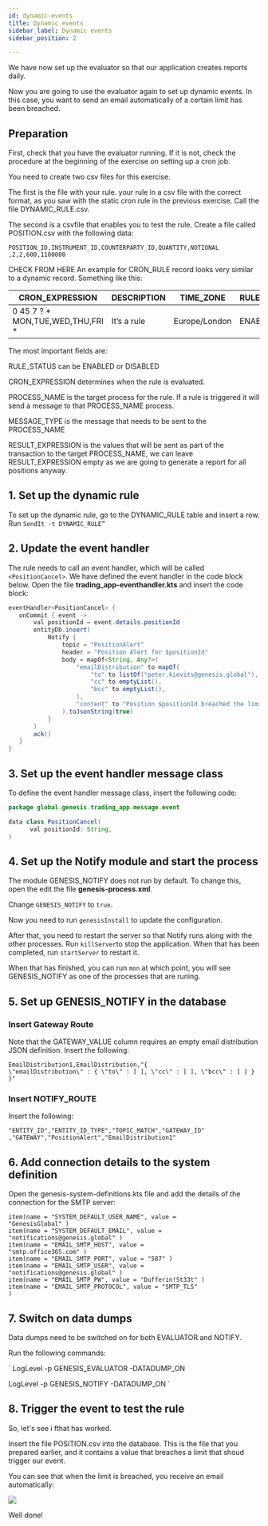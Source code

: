 ```yaml
---
id: dynamic-events
title: Dynamic events
sidebar_label: Dynamic events
sidebar_position: 2

---
```

We have now set up the evaluator so that our application creates reports daily.

Now you are going to use the evaluator again to set up dynamic events. In this case, you want to send an email automatically of a certain limit has been breached.

## Preparation
First, check that you have the evaluator running. If it is not, check the procedure at the beginning of the exercise on setting up a cron job.

You need to create two csv files for this exercise.

The first is the file with your rule. your rule in a csv file with the correct format, as you saw with the static cron rule in the previous exercise. Call the file DYNAMIC_RULE.csv.

The second is a csvfile that enables you to test the rule. Create a file called POSITION.csv with the following data:


```
POSITION_ID,INSTRUMENT_ID,COUNTERPARTY_ID,QUANTITY,NOTIONAL
,2,2,600,1100000
```

CHECK FROM HERE
An example for CRON_RULE record looks very similar to a dynamic record. Something like this:

| CRON_EXPRESSION | DESCRIPTION | TIME_ZONE | RULE_STATUS | NAME | USER_NAME | PROCESS_NAME | MESSAGE_TYPE | RESULT_EXPRESSION |
| --- | --- | --- | --- | --- | --- | --- | --- | --- |
| 0 45 7 ? * MON,TUE,WED,THU,FRI * | It’s a rule | Europe/London | ENABLED | A rule | JohnDoe | TRADING_APP_EVENTHANDLER | EVENT_POSITION_REPORT |  |

The most important fields are:

RULE_STATUS can be ENABLED or DISABLED

CRON_EXPRESSION determines when the rule is evaluated.

PROCESS_NAME is the target process for the rule. If a rule is triggered it will send a message to that PROCESS_NAME process.

MESSAGE_TYPE is the message that needs to be sent to the PROCESS_NAME

RESULT_EXPRESSION is the values that will be sent as part of the transaction to the target PROCESS_NAME, we can leave RESULT_EXPRESSION empty as we are going to generate a report for all positions anyway.



## 1. Set up the dynamic rule

To set up the dynamic rule, go to the DYNAMIC_RULE table and insert a row. Run `SendIt -t DYNAMIC_RULE”`

## 2. Update the event handler
The rule needs to call an event handler, which will be called `<PositionCancel>`. 
We have defined the event handler in the code block below. Open the file **trading_app-eventhandler.kts** and insert the code block:

 ```java
eventHandler<PositionCancel> {
    onCommit { event ->
        val positionId = event.details.positionId
        entityDb.insert(
            Notify {
                topic = "PositionAlert"
                header = "Position Alert for $positionId"
                body = mapOf<String, Any?>(
                    "emailDistribution" to mapOf(
                        "to" to listOf("peter.kievits@genesis.global"),
                        "cc" to emptyList(),
                        "bcc" to emptyList(),
                    ),
                    "content" to "Position $positionId breached the limit"
                ).toJsonString(true)
            }
        )
        ack()
    }
 }
 ```
## 3. Set up the event handler message class
To define the event handler message class, insert the following code:


```java
package global.genesis.trading_app.message.event

data class PositionCancel(
      val positionId: String,
)
```
## 4. Set up the Notify module and start the process
The module GENESIS_NOTIFY does not run by default. To change this, open the edit the file **genesis-process.xml**.

Change `GENESIS_NOTIFY` to `true`.

Now you need to run `genesisInstall` to update the configuration.

After that, you need to restart the server so that Notify runs along with the other processes.
Run `killServer`to stop the application. When that has been completed, run `startServer` to restart it.

When that has finished, you can run  `mon` at which point, you will see  GENESIS_NOTIFY as one of the processes that are runing.

## 5. Set up GENESIS_NOTIFY in the database
### Insert Gateway Route
Note that the GATEWAY_VALUE column requires an empty email distribution JSON definition.
Insert the following:
```
EmailDistribution1,EmailDistribution,"{
\"emailDistribution\" : { \"to\" : [ ], \"cc\" : [ ], \"bcc\" : [ ] } }"
```

### Insert NOTIFY_ROUTE
Insert the following:

```
"ENTITY_ID","ENTITY_ID_TYPE","TOPIC_MATCH","GATEWAY_ID"
,"GATEWAY","PositionAlert","EmailDistribution1" 
```
## 6. Add connection details to the system definition
Open the genesis-system-definitions.kts file and add the details of the connection for the SMTP server:
```
item(name = "SYSTEM_DEFAULT_USER_NAME", value =
"GenesisGlobal" )
item(name = "SYSTEM_DEFAULT_EMAIL", value =
"notifications@genesis.global" )
item(name = "EMAIL_SMTP_HOST", value =
"smtp.office365.com" )
item(name = "EMAIL_SMTP_PORT", value = "587" )
item(name = "EMAIL_SMTP_USER", value =
"notifications@genesis.global" )
item(name = "EMAIL_SMTP_PW", value = "Dufferin!St33t" )
item(name = "EMAIL_SMTP_PROTOCOL", value = "SMTP_TLS"
)
```
## 7. Switch on data dumps 
Data dumps need to be switched on for both EVALUATOR and NOTIFY.

Run the following commands:

`
LogLevel -p GENESIS_EVALUATOR -DATADUMP_ON

LogLevel -p GENESIS_NOTIFY -DATADUMP_ON
`
## 8. Trigger the event to test the rule
So, let's see i fthat has worked.

Insert the file POSITION.csv into the database. This is the file that you prepared earlier, and it contains a value that breaches a limit that shoud trigger our event.

You can see that when the limit is breached, you receive an email automatically:

![](/img/dynamic-email.png)

Well done!